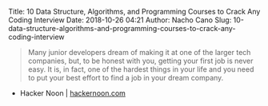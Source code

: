 Title: 10 Data Structure, Algorithms, and Programming Courses to Crack Any Coding Interview
Date: 2018-10-26 04:21
Author: Nacho Cano
Slug: 10-data-structure-algorithms-and-programming-courses-to-crack-any-coding-interview

> Many junior developers dream of making it at one of the larger tech
> companies, but, to be honest with you, getting your first job is never easy.
> It is, in fact, one of the hardest things in your life and you need to put
> your best effort to find a job in your dream company.

- Hacker Noon | [hackernoon.com][]

  [hackernoon.com]: https://hackernoon.com/10-data-structure-algorithms-and-programming-courses-to-crack-any-coding-interview-e1c50b30b927
    "10 Data Structure, Algorithms, and Programming Courses to Crack Any Coding Interview"
